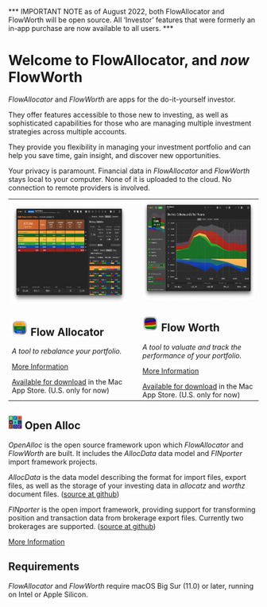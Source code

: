 *** IMPORTANT NOTE as of August 2022, both FlowAllocator and FlowWorth will be open source. All ‘Investor’ features that were formerly an in-app purchase are now available to all users. ***

# Welcome to FlowAllocator, and *now* FlowWorth

_FlowAllocator_ and _FlowWorth_ are apps for the do-it-yourself investor.

They offer features accessible to those new to investing, as well as sophisticated capabilities for those who are managing multiple investment strategies across multiple accounts.

They provide you flexibility in managing your investment portfolio and can help you save time, gain insight, and discover new opportunities.

Your privacy is paramount. Financial data in _FlowAllocator_ and _FlowWorth_ stays local to your computer. None of it is uploaded to the cloud. No connection to remote providers is involved. 

<div class="special_table"></div>

<table>
<tr>

<td>
<a href="FlowAllocator/index.html">
<img src="images/allocator2.png" width="324" height="200"/>
</a>
<h2><img src="images/allocator_icon.png" width="32" height="32"/>&nbsp;Flow Allocator</h2>
<p>
<i>A tool to rebalance your portfolio.</i> 
</p>
<p>
<a href="FlowAllocator/index.html">More Information</a>
</p>
<a href="https://apps.apple.com/us/app/flowallocator/id1572300664">Available for download</a> in the Mac App Store. (U.S. only for now)
</td>

<td>
&nbsp;
</td>

<td>
<a href="FlowWorth/index.html">
<img src="images/worth0.png" width="324" height="200"/>
</a>
<h2><img src="images/worth_icon.png" width="32" height="32"/>&nbsp;Flow Worth</h2>
<p>
<i>A tool to valuate and track the performance of your portfolio.</i>
</p>
<p>
<a href="FlowWorth/index.html">More Information</a>
</p>
<a href="https://apps.apple.com/us/app/flowworth/id1592421733">Available for download</a> in the Mac App Store. (U.S. only for now)
</td>

</tr>
</table>

## <img src="images/openalloc_icon.png" width="28" height="28"/>&nbsp;Open Alloc

_OpenAlloc_ is the open source framework upon which _FlowAllocator_ and _FlowWorth_ are built. It includes the _AllocData_ data model and _FINporter_ import framework projects.

_AllocData_ is the data model describing the format for import files, export files, as well as the storage of your investing data in _allocatz_ and _worthz_ document files. ([source at github](https://github.com/openalloc/AllocData))

_FINporter_ is the open import framework, providing support for transforming position and transaction data from brokerage export files. Currently two brokerages are supported. ([source at github](https://github.com/openalloc/FINporter))

<p>
<a href="OpenAlloc/index.html">More Information</a>
</p>


## Requirements

_FlowAllocator_ and _FlowWorth_ require macOS Big Sur (11.0) or later, running on Intel or Apple Silicon.




